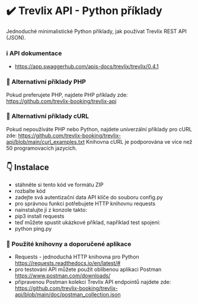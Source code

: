 # :heavy_check_mark: Trevlix API - Python příklady
Jednoduché minimalistické Python příklady, jak používat Trevlix REST API (JSON).

### :information_source: API dokumentace
* https://app.swaggerhub.com/apis-docs/trevlix/trevlix/0.4.1

### :round_pushpin: Alternativní příklady PHP
Pokud preferujete PHP, najdete PHP příklady zde:
https://github.com/trevlix-booking/trevlix-api

### :round_pushpin: Alternativní příklady cURL
Pokud nepoužíváte PHP nebo Python, najdete univerzální příklady pro cURL zde:
https://github.com/trevlix-booking/trevlix-api/blob/main/curl_examples.txt
Knihovna cURL je podporována ve více než 50 programovacích jazycích.

## :point_down: Instalace

* stáhněte si tento kód ve formátu ZIP
* rozbalte kód
* zadejte svá autentizační data API klíče do souboru config.py
* pro správnou funkci potřebujete HTTP knihovnu requests
* nainstalujte ji z konzole takto:
* pip3 install requests
* teď můžete spustit ukázkové příklad, například test spojení:
* python ping.py

### :pray: Použité knihovny a doporučené aplikace
* Requests - jednoduchá HTTP knihovna pro Python  https://requests.readthedocs.io/en/latest/#
* pro testování API můžete použít oblíbenou aplikaci Postman https://www.postman.com/downloads/
* připravenou Postman kolekci Trevlix API endpointů najdete zde: https://github.com/trevlix-booking/trevlix-api/blob/main/doc/postman_collection.json

